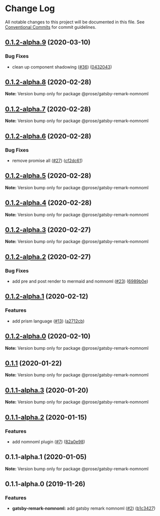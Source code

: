 # Change Log

All notable changes to this project will be documented in this file.
See [Conventional Commits](https://conventionalcommits.org) for commit guidelines.

## [0.1.2-alpha.9](https://github.com/prosejs/prose/compare/@prose/gatsby-remark-nomnoml@0.1.2-alpha.8...@prose/gatsby-remark-nomnoml@0.1.2-alpha.9) (2020-03-10)


### Bug Fixes

* clean up component shadowing ([#36](https://github.com/prosejs/prose/issues/36)) ([0432043](https://github.com/prosejs/prose/commit/0432043e52e77a5a8c6987a703ec0a159a34a07b))





## [0.1.2-alpha.8](https://github.com/prosejs/prose/compare/@prose/gatsby-remark-nomnoml@0.1.2-alpha.7...@prose/gatsby-remark-nomnoml@0.1.2-alpha.8) (2020-02-28)

**Note:** Version bump only for package @prose/gatsby-remark-nomnoml





## [0.1.2-alpha.7](https://github.com/prosejs/prose/compare/@prose/gatsby-remark-nomnoml@0.1.2-alpha.6...@prose/gatsby-remark-nomnoml@0.1.2-alpha.7) (2020-02-28)

**Note:** Version bump only for package @prose/gatsby-remark-nomnoml





## [0.1.2-alpha.6](https://github.com/prosejs/prose/compare/@prose/gatsby-remark-nomnoml@0.1.2-alpha.5...@prose/gatsby-remark-nomnoml@0.1.2-alpha.6) (2020-02-28)


### Bug Fixes

* remove promise all ([#27](https://github.com/prosejs/prose/issues/27)) ([cf2dc61](https://github.com/prosejs/prose/commit/cf2dc61ec1e1995f25a3f7cb984861e0d2499b12))





## [0.1.2-alpha.5](https://github.com/prosejs/prose/compare/@prose/gatsby-remark-nomnoml@0.1.2-alpha.4...@prose/gatsby-remark-nomnoml@0.1.2-alpha.5) (2020-02-28)

**Note:** Version bump only for package @prose/gatsby-remark-nomnoml





## [0.1.2-alpha.4](https://github.com/prosejs/prose/compare/@prose/gatsby-remark-nomnoml@0.1.2-alpha.3...@prose/gatsby-remark-nomnoml@0.1.2-alpha.4) (2020-02-28)

**Note:** Version bump only for package @prose/gatsby-remark-nomnoml





## [0.1.2-alpha.3](https://github.com/prosejs/prose/compare/@prose/gatsby-remark-nomnoml@0.1.2-alpha.2...@prose/gatsby-remark-nomnoml@0.1.2-alpha.3) (2020-02-27)

**Note:** Version bump only for package @prose/gatsby-remark-nomnoml





## [0.1.2-alpha.2](https://github.com/prosejs/prose/compare/@prose/gatsby-remark-nomnoml@0.1.2-alpha.1...@prose/gatsby-remark-nomnoml@0.1.2-alpha.2) (2020-02-27)


### Bug Fixes

* add pre and post render to mermaid and nomnoml ([#23](https://github.com/prosejs/prose/issues/23)) ([6989b0e](https://github.com/prosejs/prose/commit/6989b0e90a467b6da25f9cc96eb2a4ea3f1cf51e))





## [0.1.2-alpha.1](https://github.com/prosejs/prose/compare/@prose/gatsby-remark-nomnoml@0.1.2-alpha.0...@prose/gatsby-remark-nomnoml@0.1.2-alpha.1) (2020-02-12)


### Features

* add prism language ([#13](https://github.com/prosejs/prose/issues/13)) ([a2712cb](https://github.com/prosejs/prose/commit/a2712cb7200933b6e6d6b9c9cd8e04dc0097011b))





## [0.1.2-alpha.0](https://github.com/prosejs/prose/compare/@prose/gatsby-remark-nomnoml@0.1.1...@prose/gatsby-remark-nomnoml@0.1.2-alpha.0) (2020-02-10)

**Note:** Version bump only for package @prose/gatsby-remark-nomnoml





## [0.1.1](https://github.com/prosejs/prose/compare/@prose/gatsby-remark-nomnoml@0.1.1-alpha.3...@prose/gatsby-remark-nomnoml@0.1.1) (2020-01-22)

**Note:** Version bump only for package @prose/gatsby-remark-nomnoml





## [0.1.1-alpha.3](https://github.com/prosejs/prose/compare/@prose/gatsby-remark-nomnoml@0.1.1-alpha.2...@prose/gatsby-remark-nomnoml@0.1.1-alpha.3) (2020-01-20)

**Note:** Version bump only for package @prose/gatsby-remark-nomnoml





## [0.1.1-alpha.2](https://github.com/prosejs/prose/compare/@prose/gatsby-remark-nomnoml@0.1.1-alpha.1...@prose/gatsby-remark-nomnoml@0.1.1-alpha.2) (2020-01-15)


### Features

* add nomnoml plugin ([#7](https://github.com/prosejs/prose/issues/7)) ([82a0e98](https://github.com/prosejs/prose/commit/82a0e98ad6bc1c26dddd9f2b786e56b6e6cbc517))





## 0.1.1-alpha.1 (2020-01-05)

**Note:** Version bump only for package @prose/gatsby-remark-nomnoml





## 0.1.1-alpha.0 (2019-11-26)


### Features

* **gatsby-remark-nomnoml:** add gatsby remark nomnoml ([#2](https://github.com/prosejs/prose/issues/2)) ([b1c3427](https://github.com/prosejs/prose/commit/b1c34275b763b2e98c3c986f796b16512b0d3484))
